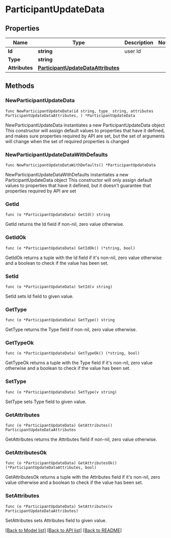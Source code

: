 # ParticipantUpdateData

## Properties

Name | Type | Description | Notes
------------ | ------------- | ------------- | -------------
**Id** | **string** | user Id | 
**Type** | **string** |  | 
**Attributes** | [**ParticipantUpdateDataAttributes**](ParticipantUpdateDataAttributes.md) |  | 

## Methods

### NewParticipantUpdateData

`func NewParticipantUpdateData(id string, type_ string, attributes ParticipantUpdateDataAttributes, ) *ParticipantUpdateData`

NewParticipantUpdateData instantiates a new ParticipantUpdateData object
This constructor will assign default values to properties that have it defined,
and makes sure properties required by API are set, but the set of arguments
will change when the set of required properties is changed

### NewParticipantUpdateDataWithDefaults

`func NewParticipantUpdateDataWithDefaults() *ParticipantUpdateData`

NewParticipantUpdateDataWithDefaults instantiates a new ParticipantUpdateData object
This constructor will only assign default values to properties that have it defined,
but it doesn't guarantee that properties required by API are set

### GetId

`func (o *ParticipantUpdateData) GetId() string`

GetId returns the Id field if non-nil, zero value otherwise.

### GetIdOk

`func (o *ParticipantUpdateData) GetIdOk() (*string, bool)`

GetIdOk returns a tuple with the Id field if it's non-nil, zero value otherwise
and a boolean to check if the value has been set.

### SetId

`func (o *ParticipantUpdateData) SetId(v string)`

SetId sets Id field to given value.


### GetType

`func (o *ParticipantUpdateData) GetType() string`

GetType returns the Type field if non-nil, zero value otherwise.

### GetTypeOk

`func (o *ParticipantUpdateData) GetTypeOk() (*string, bool)`

GetTypeOk returns a tuple with the Type field if it's non-nil, zero value otherwise
and a boolean to check if the value has been set.

### SetType

`func (o *ParticipantUpdateData) SetType(v string)`

SetType sets Type field to given value.


### GetAttributes

`func (o *ParticipantUpdateData) GetAttributes() ParticipantUpdateDataAttributes`

GetAttributes returns the Attributes field if non-nil, zero value otherwise.

### GetAttributesOk

`func (o *ParticipantUpdateData) GetAttributesOk() (*ParticipantUpdateDataAttributes, bool)`

GetAttributesOk returns a tuple with the Attributes field if it's non-nil, zero value otherwise
and a boolean to check if the value has been set.

### SetAttributes

`func (o *ParticipantUpdateData) SetAttributes(v ParticipantUpdateDataAttributes)`

SetAttributes sets Attributes field to given value.



[[Back to Model list]](../README.md#documentation-for-models) [[Back to API list]](../README.md#documentation-for-api-endpoints) [[Back to README]](../README.md)


